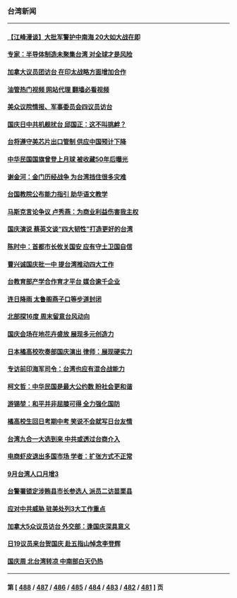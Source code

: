 ### 台湾新闻
---
#### [【江峰漫谈】大批军警护中南海 20大如大战在即](../../pages/ncid1349361/n13843187.md?10120445) 
#### [专家：半导体制造未聚集台湾 对全球才是风险](../../pages/ncid1349361/n13842760.md?10120445) 
#### [加拿大议员团访台 在印太战略方面增加合作](../../pages/ncid1349361/n13842986.md?10120445) 
#### [油管热门视频 网站代理 翻墙必看视频](http://209.222.30.114:81/youtube.html?10120445)
#### [美众议院情报、军事委员会四议员访台](../../pages/ncid1349361/n13843018.md?10120445) 
#### [国庆日中共机舰扰台 邱国正：这不叫挑衅？](../../pages/ncid1349361/n13842802.md?10120445) 
#### [台将遵守美芯片出口管制 供应中国预计下降](../../pages/ncid1349361/n13842213.md?10120445) 
#### [中华民国国旗曾登上月球 被收藏50年后曝光](../../pages/ncid1349361/n13842525.md?10120445) 
#### [谢金河：金门历经战争 为台湾挡住很多灾难](../../pages/ncid1349361/n13842379.md?10120445) 
#### [台国教院公布能力指引 助华语文教学](../../pages/ncid1349361/n13842421.md?10120445) 
#### [马斯克言论争议 卢秀燕：为商业利益伤害我主权](../../pages/ncid1349361/n13842409.md?10120445) 
#### [国庆演说 蔡英文谈“四大韧性”打造更好的台湾](../../pages/ncid1349361/n13842446.md?10120445) 
#### [陈时中：首都市长攸关国安 应有守土卫国自信](../../pages/ncid1349361/n13842408.md?10120445) 
#### [曹兴诚国庆批一中 提台湾推动四大工作](../../pages/ncid1349361/n13842404.md?10120445) 
#### [台教育部产学合作育才平台 媒合逾千企业](../../pages/ncid1349361/n13842423.md?10120445) 
#### [连日降雨 太鲁阁燕子口等步道封闭](../../pages/ncid1349361/n13842420.md?10120445) 
#### [北部探16度 周末留意台风动向](../../pages/ncid1349361/n13842419.md?10120445) 
#### [国庆会场在地花卉盛放 展现多元创造力](../../pages/ncid1349361/n13842424.md?10120445) 
#### [日本橘高校吹奏部国庆演出 律师：展现硬实力](../../pages/ncid1349361/n13842366.md?10120445) 
#### [专访前印海军司令：台湾也应有混合战能力](../../pages/ncid1349361/n13842335.md?10120445) 
#### [柯文哲：中华民国是最大公约数 盼社会更和谐](../../pages/ncid1349361/n13842327.md?10120445) 
#### [游锡堃：和平并非屈膝可得 全力强化国防](../../pages/ncid1349361/n13842303.md?10120445) 
#### [橘高校生回日考期中考 笑说不会就写日台友情](../../pages/ncid1349361/n13842283.md?10120445) 
#### [台湾九合一大选到来 中共或透过台商介入](../../pages/ncid1349361/n13841851.md?10120445) 
#### [电商虾皮退出多国市场 学者：扩张方式不正常](../../pages/ncid1349361/n13841812.md?10120445) 
#### [9月台湾人口月增3](../../pages/ncid1349361/n13841896.md?10120445) 
#### [台警署锁定涉贿县市长参选人 派员二访苗栗县](../../pages/ncid1349361/n13841866.md?10120445) 
#### [应对中共威胁 驻美处列3大工作重点](../../pages/ncid1349361/n13841898.md?10120445) 
#### [加拿大5众议员访台 外交部：逢国庆深具意义](../../pages/ncid1349361/n13841901.md?10120445) 
#### [日19议员来台贺国庆 赴五指山悼念李登辉](../../pages/ncid1349361/n13841903.md?10120445) 
#### [国庆周 北台湾转凉 中南部白天仍热](../../pages/ncid1349361/n13841905.md?10120445) 

---
#### 第 [ [488](./488.md?10120445) / [487](./487.md?10120445) / [486](./486.md?10120445) / [485](./485.md?10120445) / [484](./484.md?10120445) / [483](./483.md?10120445) / [482](./482.md?10120445) / [481](./481.md?10120445) ] 页

